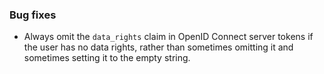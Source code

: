 ### Bug fixes

- Always omit the `data_rights` claim in OpenID Connect server tokens if the user has no data rights, rather than sometimes omitting it and sometimes setting it to the empty string.
